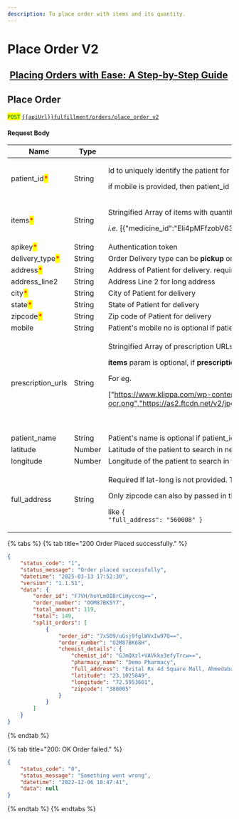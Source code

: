 ```yaml
---
description: To place order with items and its quantity.
---
```


# Place Order V2

## <img src="https://static.vecteezy.com/system/resources/thumbnails/018/930/572/small/youtube-logo-youtube-icon-transparent-free-png.png" alt="" data-size="line"> [Placing Orders with Ease: A Step-by-Step Guide](https://youtu.be/1TlUVPaWolI?si=2ybv22QYp_P3w994)

## Place Order

<mark style="color:green;">`POST`</mark> [`{{apiUrl}}fulfillment/orders/place_order_v2`](https://api.evitalrx.in/v1/fulfillment/orders/place_order_v2)

&#x20;

#### Request Body

| Name                                             | Type   | Description                                                                                                                                                                                                                                                                                                                                                                            |
| ------------------------------------------------ | ------ | -------------------------------------------------------------------------------------------------------------------------------------------------------------------------------------------------------------------------------------------------------------------------------------------------------------------------------------------------------------------------------------- |
| patient\_id<mark style="color:red;">\*</mark>    | String | <p>Id to uniquely identify the patient for whom the order is placed  </p><p></p><p>if mobile is provided, then patient_id is optional.</p>                                                                                                                                                                                                                                             |
| items<mark style="color:red;">\*</mark>          | String | <p>Stringified Array of items with quantity (in strip) and medicine_id.</p><p><em>i.e.</em> [{"medicine_id":"Eli4pMFfzobV63G67jtjZw==","quantity": 2}]</p><p></p>                                                                                                                                                                                                                      |
| apikey<mark style="color:red;">\*</mark>         | String | Authentication token                                                                                                                                                                                                                                                                                                                                                                   |
| delivery\_type<mark style="color:red;">\*</mark> | String | Order Delivery type can be **pickup** or **delivery**                                                                                                                                                                                                                                                                                                                                  |
| address<mark style="color:red;">\*</mark>        | String | Address of Patient for delivery. required if delivery\_type is **delivery**                                                                                                                                                                                                                                                                                                            |
| address\_line2                                   | String | Address Line 2 for long address                                                                                                                                                                                                                                                                                                                                                        |
| city<mark style="color:red;">\*</mark>           | String | City of Patient for delivery                                                                                                                                                                                                                                                                                                                                                           |
| state<mark style="color:red;">\*</mark>          | String | State of Patient for delivery                                                                                                                                                                                                                                                                                                                                                          |
| zipcode<mark style="color:red;">\*</mark>        | String | Zip code of Patient for delivery                                                                                                                                                                                                                                                                                                                                                       |
| mobile                                           | String | Patient's mobile no is optional if patient\_id is provided, required otherwise.                                                                                                                                                                                                                                                                                                        |
| prescription\_urls                               | String | <p>Stringified Array of prescription URLs.​</p><p></p><p><strong>items</strong> param is optional, if <strong>prescription_urls</strong> param is passed.​</p><p></p><p>For eg.</p><p>["https://www.klippa.com/wp-content/uploads/2020/12/medical-prescription-ocr.png","https://as2.ftcdn.net/v2/jpg/00/56/61/71/500_F_56617167_ZGbrr3mHPUmLoksQmpuY7SPA8ihTI5Dh.jpg"]</p><p><br></p> |
| patient\_name                                    | String | Patient's name is optional if patient\_id is provided, required otherwise.                                                                                                                                                                                                                                                                                                             |
| latitude                                         | Number | Latitude of the patient to search in nearby pharmacies.                                                                                                                                                                                                                                                                                                                                |
| longitude                                        | Number | Longitude of the patient to search in the nearby pharmacies.                                                                                                                                                                                                                                                                                                                           |
| full\_address                                    | String | <p>Required If lat-long is not provided. This address is used to get the lat-long to find the nearest pharmacy store.</p><p></p><p>Only zipcode can also by passed in this param </p><p></p><p>like <code>{ "full_address": "560008" }</code></p>                                                                                                                                      |

{% tabs %}
{% tab title="200 Order Placed successfully." %}
```json
{
    "status_code": "1",
    "status_message": "Order placed successfully",
    "datetime": "2025-03-13 17:52:30",
    "version": "1.1.51",
    "data": {
        "order_id": "F7VH/hoYLmOIBrCiHyccng==",
        "order_number": "OOM87BK5Y7",
        "total_amount": 119,
        "total": 149,
        "split_orders": [
            {
                "order_id": "7xS09/uGsj9fglWVxIw97Q==",
                "order_number": "O2M87BK68H",
                "chemist_details": {
                    "chemist_id": "GJmQXzl+VAVkke3efyTrcw==",
                    "pharmacy_name": "Demo Pharmacy",
                    "full_address": "Evital Rx 4d Square Mall, Ahmedabad, Gujarat, India, 380005",
                    "latitude": "23.1025849",
                    "longitude": "72.5953601",
                    "zipcode": "380005"
                }
            }
        ]
    }
}
```
{% endtab %}

{% tab title="200: OK Order failed." %}
```json
{
    "status_code": "0",
    "status_message": "Something went wrong",
    "datetime": "2022-12-06 18:47:41",
    "data": null
}
```
{% endtab %}
{% endtabs %}

